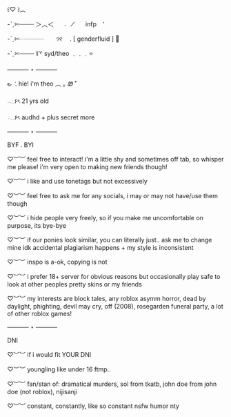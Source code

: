 ꒰♡ ꒱︵
           
-ˋˏ✄┈┈┈┈ ＞︿＜      ׅ⠀⠀𝅄⠀⠀̸ ⠀ׄ⠀infp ⠀٬⠀⠀

-ˋˏ✄┈┈┈┈ ㅤㅤ୨୧ ㅤ.    [ genderfluid ]    🦔

-ˋˏ✄┈┈┈┈ ꒦꒷  syd/theo ﹒﹒﹒⭐️

 ───── ⋆ ─────


౿ ݁  .      hie! i'm theo        ︵   ｡ Ꮺ ˚

 𓂃۶ৎ 21 yrs old
 
 𓂃۶ৎ audhd + plus secret more

 ───── ⋆ ─────

 BYF . BYI

 ♡︶︶ feel free to interact! i'm a little shy and sometimes off tab, so whisper me please! i'm very open to making new friends though!

 ♡︶︶ i like and use tonetags but not excessively

 ♡︶︶ feel free to ask me for any socials, i may or may not have/use them though

 ♡︶︶ i hide people very freely, so if you make me uncomfortable on purpose, its bye-bye

 ♡︶︶ if our ponies look similar, you can literally just.. ask me to change mine idk accidental plagiarism happens + my style is inconsistent

 ♡︶︶ inspo is a-ok, copying is not

 ♡︶︶ i prefer 18+ server for obvious reasons but occasionally play safe to look at other peoples pretty skins or my friends

 ♡︶︶ my interests are block tales, any roblox asymm horror, dead by daylight, phighting, devil may cry, off (2008), rosegarden funeral party, a lot of other roblox games!

 ───── ⋆ ─────
 
 DNI

♡︶︶ if i would fit YOUR DNI

♡︶︶ youngling like under 16 ftmp..

♡︶︶ fan/stan of: dramatical murders, sol from tkatb, john doe from john doe (not roblox), nijisanji

♡︶︶ constant, constantly, like so constant nsfw humor nty
